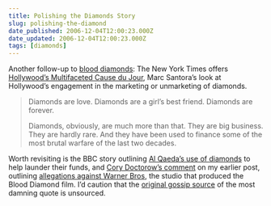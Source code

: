 ```yaml
---
title: Polishing the Diamonds Story
slug: polishing-the-diamond
date_published: 2006-12-04T12:00:23.000Z
date_updated: 2006-12-04T12:00:23.000Z
tags: [diamonds]
---
```


Another follow-up to [blood diamonds](/2006/12/01/blood_diamonds): The New York Times offers [Hollywood’s Multifaceted Cause du Jour](http://www.nytimes.com/2006/12/03/movies/03sant.html?ei=5070&amp;en=96c76d8619236dc4&amp;ex=1165813200&amp;emc=eta1&amp;pagewanted=print), Marc Santora’s look at Hollywood’s engagement in the marketing or unmarketing of diamonds.

> Diamonds are love. Diamonds are a girl’s best friend. Diamonds are forever.
> 
> Diamonds, obviously, are much more than that. They are big business. They are hardly rare. And they have been used to finance some of the most brutal warfare of the last two decades.

Worth revisiting is the BBC story outlining [Al Qaeda’s use of diamonds](http://news.bbc.co.uk/1/hi/world/africa/2775763.stm) to help launder their funds, and [Cory Doctorow’s comment](/2006/12/01/blood_diamonds#comment-92832) on my earlier post, outlining [allegations against Warner Bros](http://www.boingboing.net/2006/10/23/warners_stiffs_afric.html), the studio that produced the Blood Diamond film. I’d caution that the [original gossip source](http://www.nypost.com/seven/10232006/gossip/pagesix/pagesix.htm) of the most damning quote is unsourced.

